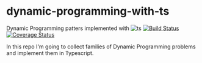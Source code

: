 # dynamic-programming-with-ts
Dynamic Programming patters implemented with ![ts](https://badgen.net/badge/-/TypeScript/blue?icon=typescript&label)
 [![Build Status](https://api.travis-ci.com/Silvochka/dynamic-programming-with-ts.svg?branch=main)](https://travis-ci.com/github/Silvochka/dynamic-programming-with-ts) [![Coverage Status](https://coveralls.io/repos/github/Silvochka/dynamic-programming-with-ts/badge.svg?branch=main)](https://coveralls.io/github/Silvochka/dynamic-programming-with-ts?branch=main)

In this repo I'm going to collect families of Dynamic Programming problems and implement them in Typescript.
